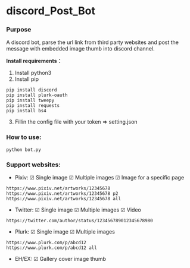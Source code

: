 # discord_Post_Bot

### Purpose
A discord bot, parse the url link from third party websites and post the message with embedded image thumb into discord channel.

**Install requirements：**
1. Install python3
2. Install pip
```
pip install discord
pip install plurk-oauth
pip install tweepy
pip install requests
pip install bs4
```
3. Fillin the config file with your token => setting.json

### How to use:
```
python bot.py
```

### Support websites:
* Pixiv:    ☑ Single image ☑ Multiple images  ☑ Image for a specific page
```
https://www.pixiv.net/artworks/12345678
https://www.pixiv.net/artworks/12345678 p2
https://www.pixiv.net/artworks/12345678 all
```
* Twitter:  ☑ Single image ☑ Multiple images ☑ Video
```
https://twitter.com/author/status/123456789012345678980
```
* Plurk:    ☑ Single image ☑ Multiple images
```
https://www.plurk.com/p/abcd12
https://www.plurk.com/p/abcd12 all
```
* EH/EX:    ☑ Gallery cover image thumb
